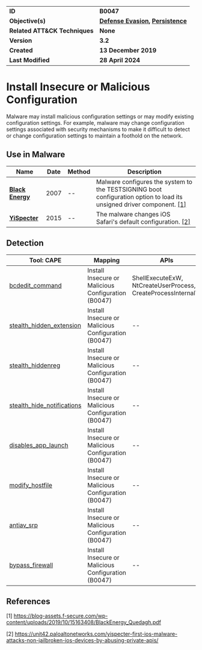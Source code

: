 <table>
<tr>
<td><b>ID</b></td>
<td><b>B0047</b></td>
</tr>
<tr>
<td><b>Objective(s)</b></td>
<td><b><a href="../defense-evasion">Defense Evasion</a>, <a href="../persistence">Persistence</a></b></td>
</tr>
<tr>
<td><b>Related ATT&CK Techniques</b></td>
<td><b>None</b></td>
</tr>
<tr>
<td><b>Version</b></td>
<td><b>3.2</b></td>
</tr>
<tr>
<td><b>Created</b></td>
<td><b>13 December 2019</b></td>
</tr>
<tr>
<td><b>Last Modified</b></td>
<td><b>28 April 2024</b></td>
</tr>
</table>


# Install Insecure or Malicious Configuration

Malware may install malicious configuration settings or may modify existing configuration settings. For example, malware may change configuration settings associated with security mechanisms to make it difficult to detect or change configuration settings to maintain a foothold on the network.

## Use in Malware

|Name|Date|Method|Description|
|---|---|---|---|
|[**Black Energy**](../xample-malware/blackenergy.md)|2007|--|Malware configures the system to the TESTSIGNING boot configuration option to load its unsigned driver component. [[1]](#1)|
|[**YiSpecter**](../xample-malware/yispecter.md)|2015|--|The malware changes iOS Safari's default configuration. [[2]](#2)|

## Detection

|Tool: CAPE|Mapping|APIs|
|---|---|---|
|[bcdedit_command](https://github.com/CAPESandbox/community/tree/master/modules/signatures/windows/bcdedit_command.py)|Install Insecure or Malicious Configuration (B0047)|ShellExecuteExW, NtCreateUserProcess, CreateProcessInternalW|
|[stealth_hidden_extension](https://github.com/CAPESandbox/community/tree/master/modules/signatures/windows/stealth_hiddenextension.py)|Install Insecure or Malicious Configuration (B0047)|--|
|[stealth_hiddenreg](https://github.com/CAPESandbox/community/tree/master/modules/signatures/windows/stealth_hiddenreg.py)|Install Insecure or Malicious Configuration (B0047)|--|
|[stealth_hide_notifications](https://github.com/CAPESandbox/community/tree/master/modules/signatures/windows/stealth_hidenotifications.py)|Install Insecure or Malicious Configuration (B0047)|--|
|[disables_app_launch](https://github.com/CAPESandbox/community/tree/master/modules/signatures/windows/disables_app.py)|Install Insecure or Malicious Configuration (B0047)|--|
|[modify_hostfile](https://github.com/CAPESandbox/community/tree/master/modules/signatures/windows/modifies_hostsfile.py)|Install Insecure or Malicious Configuration (B0047)|--|
|[antiav_srp](https://github.com/CAPESandbox/community/tree/master/modules/signatures/windows/antiav_srp.py)|Install Insecure or Malicious Configuration (B0047)|--|
|[bypass_firewall](https://github.com/CAPESandbox/community/tree/master/modules/signatures/windows/bypass_firewall.py)|Install Insecure or Malicious Configuration (B0047)|--|

## References

<a name="1">[1]</a> https://blog-assets.f-secure.com/wp-content/uploads/2019/10/15163408/BlackEnergy_Quedagh.pdf

<a name="2">[2]</a> https://unit42.paloaltonetworks.com/yispecter-first-ios-malware-attacks-non-jailbroken-ios-devices-by-abusing-private-apis/
